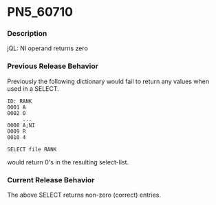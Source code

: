 # PN5_60710

<PageHeader />

### Description

jQL: NI operand returns zero



### Previous Release Behavior

Previously the following dictionary would fail to return any values when used in a SELECT.

```
ID: RANK
0001 A
0002 0
     ...
0008 A;NI
0009 R
0010 4
```

```
SELECT file RANK
```

would return 0's in the resulting select-list.



### Current Release Behavior

The above SELECT returns non-zero (correct) entries.

  
<PageFooter />
